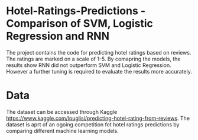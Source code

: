 # Hotel-Ratings-Predictions  - Comparison of SVM, Logistic Regression and RNN 

The project contains the code for predicting hotel ratings based on reviews. The ratings are marked on a scale of 1-5. 
By comapring the models, the results show RNN did not outperform SVM and Logistic Regression. However a further 
tuning is required to evaluate the results more accurately. 

# Data

The dataset can be accessed through Kaggle https://www.kaggle.com/lpuglisi/predicting-hotel-rating-from-reviews. 
The dataset is aprt of an ogoing competition fot hotel ratings predictions by comparing different machine learning models. 

